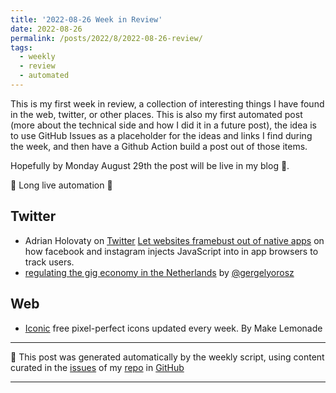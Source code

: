 ```yaml
---
title: '2022-08-26 Week in Review'
date: 2022-08-26
permalink: /posts/2022/8/2022-08-26-review/
tags:
  - weekly
  - review
  - automated
---
```

 
This is my first week in review, a collection of interesting things I have found in the web, twitter, or other places. This is also my first automated post (more about the technical side and how I did it in a future post), the idea is to use GitHub Issues as a placeholder for the ideas and links I find during the week, and then have a Github Action build a post out of those items.

Hopefully by Monday August 29th the post will be live in my blog 🤞.

🤖 Long live automation 🤖

## Twitter
-  Adrian Holovaty on [Twitter](https://twitter.com/adrianholovaty/status/1557478354152034305?s=21&t=a2HdPvHDrxSkVDYp6eixSg) 
[Let websites framebust out of native apps](https://www.holovaty.com/writing/framebust-native-apps/) on how facebook and instagram injects JavaScript into in app browsers to track users.
-  [regulating the gig economy in the Netherlands](https://twitter.com/gergelyorosz/status/1557300310091120640?s=21&t=5QhrUGO3QoBD2V8ytv6gmg) by [@gergelyorosz](https://twitter.com/gergelyorosz?s=21&t=5QhrUGO3QoBD2V8ytv6gmg)

## Web
-  [Iconic](https://iconic.app/) free pixel-perfect icons updated every week. By Make Lemonade

***
🤖 This post was generated automatically by the weekly script, using content curated in the [issues](https://github.com/nateraluis/nateraluis.github.io/issues) of my [repo](https://github.com/nateraluis/nateraluis.github.io/) in [GitHub](https://github.com/nateraluis)
***

